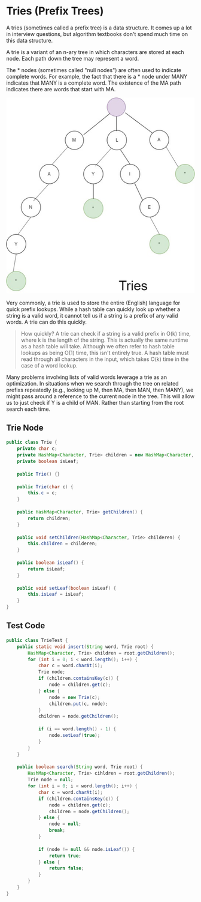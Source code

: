 # Tries (Prefix Trees)

A tries (sometimes called a prefix tree) is a data structure. It comes up a lot in interview questions, but algorithm textbooks don't spend much time on this data structure.

A trie is a variant of an n-ary tree in which characters are stored at each node. Each path down the tree may represent a word.

The * nodes (sometimes called "null nodes") are often used to indicate complete words. For example, the fact that there is a * node under MANY indicates that MANY is a complete word. The existence of the MA path indicates there are words that start with MA.

![Trie Image!](image/tries.jpg "Tries")

Very commonly, a trie is used to store the entire (English) language for quick prefix lookups. While a hash table can quickly look up whether a string is a valid word, it cannot tell us if a string is a prefix of any valid words. A trie can do this quickly.

> How quickly? A trie can check if a string is a valid prefix in O(k) time, where k is the length of the string. This is actually the same runtime as a hash table will take. Although we often refer to hash table lookups as being O(1) time, this isn't entirely true. A hash table must read through all characters in the input, which takes O(k) time in the case of a word lookup.

Many problems involving lists of valid words leverage a trie as an optimization. In situations when we search through the tree on related prefixs repeatedly (e.g., looking up M, then MA, then MAN, then MANY), we might pass around a reference to the current node in the tree. This will allow us to just check if Y is a child of MAN. Rather than starting from the root search each time.

## Trie Node
```java
public class Trie {
    private char c;
    private HashMap<Character, Trie> children = new HashMap<Character, Trie>();
    private boolean isLeaf;

    public Trie() {}

    public Trie(char c) {
        this.c = c;
    }

    public HashMap<Character, Trie> getChildren() {
        return children;
    }

    public void setChildren(HashMap<Character, Trie> childeren) {
        this.children = childeren;
    }

    public boolean isLeaf() {
        return isLeaf;
    }

    public void setLeaf(boolean isLeaf) {
        this.isLeaf = isLeaf;
    }
}
```
## Test Code
```java
public class TrieTest {
    public static void insert(String word, Trie root) {
        HashMap<Character, Trie> children = root.getChildren();
        for (int i = 0; i < word.length(); i++) {
            char c = word.charAt(i);
            Trie node;
            if (children.containsKey(c)) {
                node = children.get(c);
            } else {
                node = new Trie(c);
                children.put(c, node);
            }
            children = node.getChildren();

            if (i == word.length() - 1) {
                node.setLeaf(true);
            }
        }
    }

    public boolean search(String word, Trie root) {
        HashMap<Character, Trie> cihldren = root.getChildren();
        Trie node = null;
        for (int i = 0; i < word.length(); i++) {
            char c = word.charAt(i);
            if (children.containsKey(c)) {
                node = children.get(c);
                children = node.getChildren();
            } else {
                node = null;
                break;
            }

            if (node != null && node.isLeaf()) {
                return true;
            } else {
                return false;
            }
        }
    }
}
```